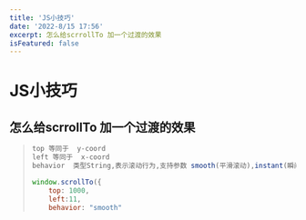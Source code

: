 ```yaml
---
title: 'JS小技巧'
date: '2022-8/15 17:56'
excerpt: 怎么给scrrollTo 加一个过渡的效果
isFeatured: false
---
```


# JS小技巧

## 怎么给scrrollTo 加一个过渡的效果

> ```js
> top 等同于  y-coord
> left 等同于  x-coord
> behavior  类型String,表示滚动行为,支持参数 smooth(平滑滚动),instant(瞬间滚动),默认值auto,实测效果等同于instant
> 
> window.scrollTo({ 
>     top: 1000, 
>     left:11,
>     behavior: "smooth" 
> 
> ```